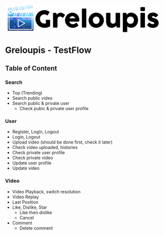 [![logo](greloupis-horizontal.png)](https://greloupis-frontend.herokuapp.com/)

# Greloupis - TestFlow

## Table of Content

### Search
- Top (Trending)
- Search public video
- Search public & private user
    - Check pubic & private user profile

### User
- Register, Login, Logout
- Login, Logout
- Upload video (should be done first, check it later)
- Check video uploaded, histories
- Check private user profile
- Check private video
- Update user profile
- Update video

### Video
- Video Playback, switch resolution
- Video Replay
- Last Position
- Like, Dislike, Star
    - Like then dislike
    - Cancel
- Comment
    - Delete comment

